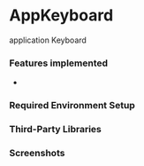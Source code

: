 # AppKeyboard
application Keyboard

### Features implemented
* 

### Required Environment Setup

### Third-Party Libraries

### Screenshots
